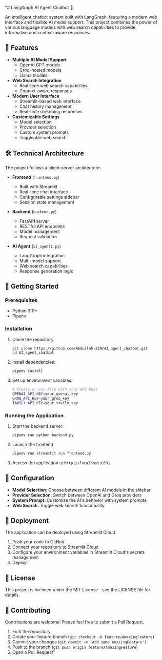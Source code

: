 "# LangGraph AI Agent Chatbot 🤖

An intelligent chatbot system built with LangGraph, featuring a modern web interface and flexible AI model support. This project combines the power of various language models with web search capabilities to provide informative and context-aware responses.

## 🌟 Features

- **Multiple AI Model Support**
  - OpenAI GPT models
  - Groq-hosted models
  - Llama models
- **Web Search Integration**
  - Real-time web search capabilities
  - Context-aware responses
- **Modern User Interface**
  - Streamlit-based web interface
  - Chat history management
  - Real-time streaming responses
- **Customizable Settings**
  - Model selection
  - Provider selection
  - Custom system prompts
  - Toggleable web search

## 🛠️ Technical Architecture

The project follows a client-server architecture:

- **Frontend** (`frontend.py`)

  - Built with Streamlit
  - Real-time chat interface
  - Configurable settings sidebar
  - Session state management

- **Backend** (`backend.py`)

  - FastAPI server
  - RESTful API endpoints
  - Model management
  - Request validation

- **AI Agent** (`ai_agent1.py`)
  - LangGraph integration
  - Multi-model support
  - Web search capabilities
  - Response generation logic

## 🚀 Getting Started

### Prerequisites

- Python 3.11+
- Pipenv

### Installation

1. Clone the repository:

   ```bash
   git clone https://github.com/Abdullah-229/AI_agent_chatbot.git
   cd AI_agent_chatbot
   ```

2. Install dependencies:

   ```bash
   pipenv install
   ```

3. Set up environment variables:
   ```bash
   # Create a .env file with your API keys
   OPENAI_API_KEY=your_openai_key
   GROQ_API_KEY=your_groq_key
   TAVILY_API_KEY=your_tavily_key
   ```

### Running the Application

1. Start the backend server:

   ```bash
   pipenv run python backend.py
   ```

2. Launch the frontend:

   ```bash
   pipenv run streamlit run frontend.py
   ```

3. Access the application at `http://localhost:8501`

## 🔧 Configuration

- **Model Selection**: Choose between different AI models in the sidebar
- **Provider Selection**: Switch between OpenAI and Groq providers
- **System Prompt**: Customize the AI's behavior with system prompts
- **Web Search**: Toggle web search functionality

## 🚀 Deployment

The application can be deployed using Streamlit Cloud:

1. Push your code to GitHub
2. Connect your repository to Streamlit Cloud
3. Configure your environment variables in Streamlit Cloud's secrets management
4. Deploy!

## 📝 License

This project is licensed under the MIT License - see the LICENSE file for details.

## 🤝 Contributing

Contributions are welcome! Please feel free to submit a Pull Request.

1. Fork the repository
2. Create your feature branch (`git checkout -b feature/AmazingFeature`)
3. Commit your changes (`git commit -m 'Add some AmazingFeature'`)
4. Push to the branch (`git push origin feature/AmazingFeature`)
5. Open a Pull Request"
